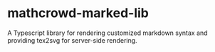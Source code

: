 # mathcrowd-marked-lib
A Typescript library for rendering customized markdown syntax and providing tex2svg for server-side rendering.
